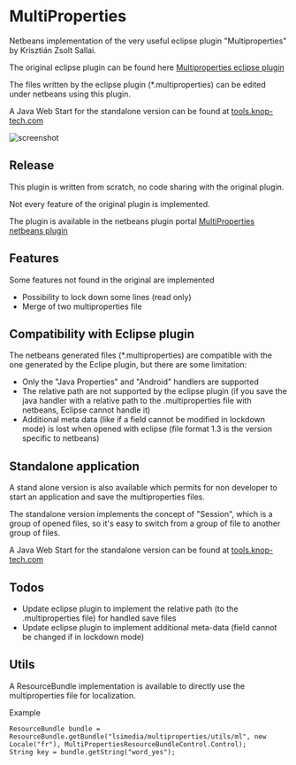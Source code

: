 # MultiProperties
Netbeans implementation of the very useful eclipse plugin "Multiproperties" by Krisztián Zsolt Sallai.

The original eclipse plugin can be found here [Multiproperties eclipse plugin](https://github.com/skazsi/multiproperties)

The files written by the eclipse plugin (*.multiproperties) can be edited under
netbeans using this plugin.

A Java Web Start for the standalone version can be found at
[tools.knop-tech.com](http://tools.knop-tech.com)

![screenshot](https://user-images.githubusercontent.com/18146968/29413804-f7b72c64-835d-11e7-946e-fd98a173fde1.png)

## Release
This plugin is written from scratch, no code sharing with the original plugin.

Not every feature of the original plugin is implemented.

The plugin is available in the netbeans plugin portal [MultiProperties netbeans plugin](http://plugins.netbeans.org/plugin/63739/?show=true)

## Features
Some features not found in the original are implemented

- Possibility to lock down some lines (read only)
- Merge of two multiproperties file

## Compatibility with Eclipse plugin
The netbeans generated files (*.multiproperties) are compatible with the one
generated by the Eclipe plugin, but there are some limitation:

- Only the "Java Properties" and "Android" handlers are supported
- The relative path are not supported by the eclipse plugin (if you save the
  java handler with a relative path to the .multiproperties file with netbeans,
  Eclipse cannot handle it)
- Additional meta data (like if a field cannot be modified in lockdown mode) is
  lost when opened with eclipse (file format 1.3 is the version specific to
  netbeans)

## Standalone application

A stand alone version is also available which permits for non developer to start
an application and save the multiproperties files.

The standalone version implements the concept of "Session", which is a group of opened
files, so it's easy to switch from a group of file to another group of files.

A Java Web Start for the standalone version can be found at
[tools.knop-tech.com](http://tools.knop-tech.com)

## Todos

- Update eclipse plugin to implement the relative path (to the .multiproperties file)
  for handled save files
- Update eclipse plugin to implement additional meta-data (field cannot be changed
  if in lockdown mode)

## Utils

A ResourceBundle implementation is available to directly use the multiproperties
file for localization.

Example

    ResourceBundle bundle = ResourceBundle.getBundle("lsimedia/multiproperties/utils/ml", new Locale("fr"), MultiPropertiesResourceBundleControl.Control);  
    String key = bundle.getString("word_yes");  